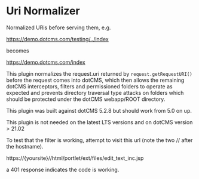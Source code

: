 # Uri Normalizer
Normalized URis before serving them, e.g.

https://demo.dotcms.com/testing/../index 

becomes

https://demo.dotcms.com/index 

This plugin normalizes the request.uri returned by `request.getRequestURI()` before the request comes into dotCMS, which then allows the remaining dotCMS interceptors, filters and permissioned folders to operate as expected and prevents directory traversal type attacks on folders which should be protected under the dotCMS webapp/ROOT directory.

This plugin was built against dotCMS 5.2.8 but should work from 5.0 on up.

This plugin is not needed on the latest LTS versions and on dotCMS version > 21.02

To test that the filter is working, attempt to visit this url (note the two // after the hostname).

https://{yoursite}//html/portlet/ext/files/edit_text_inc.jsp

a 401 response indicates the code is working.
